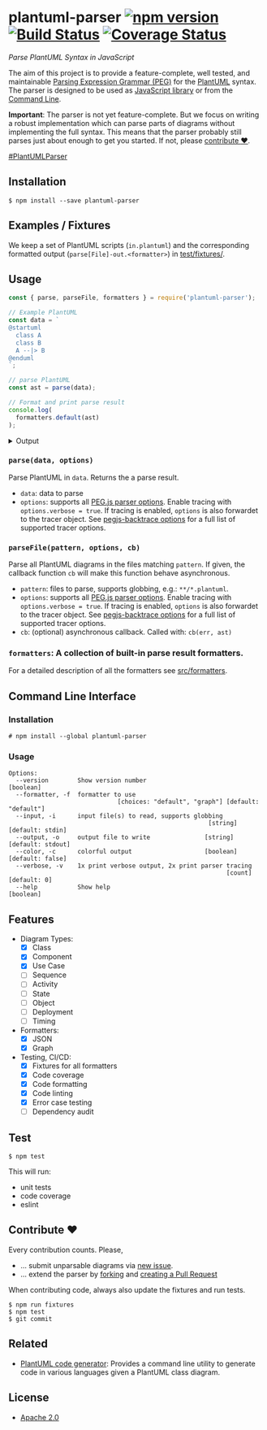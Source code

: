 # plantuml-parser [![npm version](https://badge.fury.io/js/plantuml-parser.svg)](https://badge.fury.io/js/plantuml-parser) [![Build Status](https://travis-ci.com/Enteee/plantuml-parser.svg?branch=master)](https://travis-ci.com/Enteee/plantuml-parser) [![Coverage Status](https://coveralls.io/repos/github/Enteee/plantuml-parser/badge.svg?branch=master)](https://coveralls.io/github/Enteee/plantuml-parser?branch=master)
_Parse PlantUML Syntax in JavaScript_

The aim of this project is to provide a feature-complete, well tested, and
maintainable [Parsing Expression Grammar (PEG)](src/plantuml.pegjs)
for the [PlantUML](http://plantuml.com/) syntax. The parser is designed
to be used as [JavaScript library](#usage) or from the [Command Line](#command-line-interface).

**Important**: The parser is not yet feature-complete. But we focus on writing a
robust implementation which can parse parts of diagrams without implementing the full
syntax. This means that the parser probably still parses just about enough to get
you started. If not, please [contribute :heart:](#contribute-heart).

[#PlantUMLParser](https://twitter.com/hashtag/PlantUMLParser)

## Installation

```
$ npm install --save plantuml-parser
```

## Examples / Fixtures

We keep a set of PlantUML scripts (`in.plantuml`) and the corresponding
formatted output (`parse[File]-out.<formatter>`) in [test/fixtures/](test/fixtures).

## Usage

```javascript
const { parse, parseFile, formatters } = require('plantuml-parser');

// Example PlantUML
const data = `
@startuml
  class A
  class B
  A --|> B
@enduml
`;

// parse PlantUML
const ast = parse(data);

// Format and print parse result
console.log(
  formatters.default(ast)
);
```

<details><summary>Output</summary>
<p>

```javascript
[
  {
    "elements": [
      {
        "name": "A",
        "title": "A",
        "isAbstract": false,
        "members": []
      },
      {
        "name": "B",
        "title": "B",
        "isAbstract": false,
        "members": []
      },
      {
        "left": "A",
        "right": "B",
        "leftType": "Unknown",
        "rightType": "Unknown",
        "leftArrowHead": "",
        "rightArrowHead": "|>",
        "leftArrowBody": "-",
        "rightArrowBody": "-",
        "leftCardinality": "",
        "rightCardinality": "",
        "label": ""
      }
    ]
  }
]
```

</p>
</details>

### `parse(data, options)`

Parse PlantUML in `data`. Returns the a parse result.

* `data`: data to parse
* `options`: supports all [PEG.js parser options]. Enable tracing with
`options.verbose = true`. If tracing is enabled, `options` is also forwardet to the
tracer object. See [pegjs-backtrace options] for a full list of supported tracer options.

### `parseFile(pattern, options, cb)`

Parse all PlantUML diagrams in the files matching `pattern`. If given, the callback function `cb` will make this function behave asynchronous.

* `pattern`: files to parse, supports globbing, e.g.: `**/*.plantuml`.
* `options`: supports all [PEG.js parser options]. Enable tracing with
`options.verbose = true`. If tracing is enabled, `options` is also forwardet to the
tracer object. See [pegjs-backtrace options] for a full list of supported tracer options.
* `cb`: (optional) asynchronous callback. Called with: `cb(err, ast)`

### `formatters`: A collection of built-in parse result formatters.

For a detailed description of all the formatters see [src/formatters](src/formatters).

## Command Line Interface

### Installation

```
# npm install --global plantuml-parser
```

### Usage

```
Options:
  --version        Show version number                                 [boolean]
  --formatter, -f  formatter to use
                              [choices: "default", "graph"] [default: "default"]
  --input, -i      input file(s) to read, supports globbing
                                                       [string] [default: stdin]
  --output, -o     output file to write               [string] [default: stdout]
  --color, -c      colorful output                    [boolean] [default: false]
  --verbose, -v    1x print verbose output, 2x print parser tracing
                                                            [count] [default: 0]
  --help           Show help                                           [boolean]
```

## Features

- Diagram Types:
  - [x] Class
  - [x] Component
  - [x] Use Case
  - [ ] Sequence
  - [ ] Activity
  - [ ] State
  - [ ] Object
  - [ ] Deployment
  - [ ] Timing
- Formatters:
  - [x] JSON
  - [x] Graph
- Testing, CI/CD:
  - [x] Fixtures for all formatters
  - [x] Code coverage
  - [x] Code formatting
  - [x] Code linting
  - [x] Error case testing
  - [ ] Dependency audit

## Test

```
$ npm test
```

This will run:
 * unit tests
 * code coverage
 * eslint

## Contribute :heart:

Every contribution counts. Please,

* ... submit unparsable diagrams via [new issue](https://github.com/Enteee/plantuml-parser/issues/new).
* ... extend the parser by [forking](https://github.com/Enteee/plantuml-parser/fork) and [creating a Pull Request](https://github.com/Enteee/plantuml-parser/compare)

When contributing code, always also update the fixtures and run tests.

```
$ npm run fixtures
$ npm test
$ git commit
```

## Related

* [PlantUML code generator](https://github.com/bafolts/plantuml-code-generator): Provides a command line utility to generate code in various languages given a PlantUML class diagram.

## License

* [Apache 2.0](https://www.apache.org/licenses/LICENSE-2.0)

[PEG.js parser options]:https://pegjs.org/documentation#using-the-parser
[pegjs-backtrace options]:https://github.com/okaxaki/pegjs-backtrace#options
